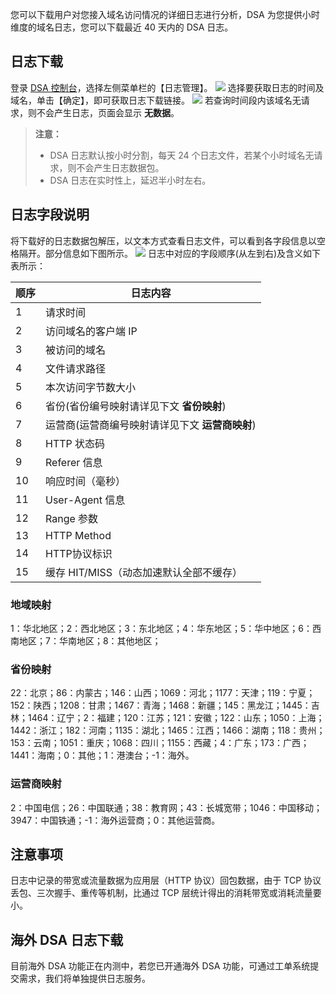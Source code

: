 您可以下载用户对您接入域名访问情况的详细日志进行分析，DSA 为您提供小时维度的域名日志，您可以下载最近 40 天内的 DSA 日志。

## 日志下载
登录 [DSA 控制台](http://console.tce.fsphere.cn/dsa)，选择左侧菜单栏的【日志管理】。
![](http://imgcache.tcecqpoc.fsphere.cn/image/main.qcloudimg.com/raw/de959c71394d35c1e29e5cc79d280529.png)
选择要获取日志的时间及域名，单击【确定】，即可获取日志下载链接。
![](http://imgcache.tcecqpoc.fsphere.cn/image/main.qcloudimg.com/raw/d1d0948da44e8d5b0c104a83c1d2eaad.png)
若查询时间段内该域名无请求，则不会产生日志，页面会显示 **无数据**。
> **注意：**  
> + DSA 日志默认按小时分割，每天 24 个日志文件，若某个小时域名无请求，则不会产生日志数据包。  
> + DSA 日志在实时性上，延迟半小时左右。

## 日志字段说明
将下载好的日志数据包解压，以文本方式查看日志文件，可以看到各字段信息以空格隔开。部分信息如下图所示。
![](http://imgcache.tcecqpoc.fsphere.cn/image/mc.qcloudimg.com/static/img/a3ef1ea051dc277872ec10a7135872df/logs.png)
日志中对应的字段顺序(从左到右)及含义如下表所示：

| 顺序   | 日志内容                        |
| ---- | --------------------------- |
| 1    | 请求时间                        |
| 2    | 访问域名的客户端 IP                 |
| 3    | 被访问的域名                      |
| 4    | 文件请求路径                      |
| 5    | 本次访问字节数大小                   |
| 6    | 省份(省份编号映射请详见下文 **省份映射**)    |
| 7    | 运营商(运营商编号映射请详见下文 **运营商映射**) |
| 8    | HTTP 状态码                    |
| 9    | Referer 信息                  |
| 10   | 响应时间（毫秒）                    |
| 11   | User-Agent 信息               |
| 12   | Range 参数                    |
| 13   | HTTP Method                 |
| 14   | HTTP协议标识                    |
| 15   | 缓存 HIT/MISS（动态加速默认全部不缓存）        |

### 地域映射
1：华北地区；2：西北地区；3：东北地区；4：华东地区；5：华中地区；6：西南地区；7：华南地区；8：其他地区；

### 省份映射
22：北京；86：内蒙古；146：山西；1069：河北；1177：天津；119：宁夏；152：陕西；1208：甘肃；1467：青海；1468：新疆；145：黑龙江；1445：吉林；1464：辽宁；2：福建；120：江苏；121：安徽；122：山东；1050：上海；1442：浙江；182：河南；1135：湖北；1465：江西；1466：湖南；118：贵州；153：云南；1051：重庆；1068：四川；1155：西藏；4：广东；173：广西；1441：海南；0：其他；1：港澳台；-1：海外。

### 运营商映射
2：中国电信；26：中国联通；38：教育网；43：长城宽带；1046：中国移动；3947：中国铁通；-1：海外运营商；0：其他运营商。

## 注意事项
日志中记录的带宽或流量数据为应用层（HTTP 协议）回包数据，由于 TCP 协议丢包、三次握手、重传等机制，比通过 TCP 层统计得出的消耗带宽或消耗流量要小。

## 海外 DSA 日志下载
目前海外 DSA 功能正在内测中，若您已开通海外 DSA 功能，可通过工单系统提交需求，我们将单独提供日志服务。